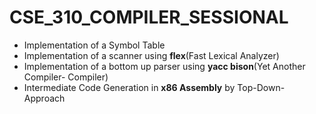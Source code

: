 # CSE_310_COMPILER_SESSIONAL

- Implementation of a Symbol Table
- Implementation of a scanner using **flex**(Fast Lexical Analyzer)
- Implementation of a bottom up parser using **yacc bison**(Yet Another Compiler- Compiler)
- Intermediate Code Generation in **x86 Assembly** by Top-Down-Approach
